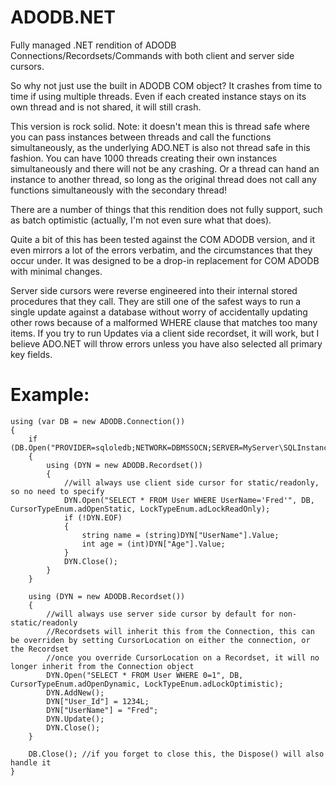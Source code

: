 # ADODB.NET
Fully managed .NET rendition of ADODB Connections/Recordsets/Commands with both client and server side cursors.

So why not just use the built in ADODB COM object? It crashes from time to time if using multiple threads. Even if each created instance stays on its own thread and is not shared, it will still crash.

This version is rock solid.  Note: it doesn't mean this is thread safe where you can pass instances between threads and call the functions simultaneously, as the underlying ADO.NET is also not thread safe in this fashion. You can have 1000 threads creating their own instances simultaneously and there will not be any crashing. Or a thread can hand an instance to another thread, so long as the original thread does not call any functions simultaneously with the secondary thread!

There are a number of things that this rendition does not fully support, such as batch optimistic (actually, I'm not even sure what that does).

Quite a bit of this has been tested against the COM ADODB version, and it even mirrors a lot of the errors verbatim, and the circumstances that they occur under.
It was designed to be a drop-in replacement for COM ADODB with minimal changes.

Server side cursors were reverse engineered into their internal stored procedures that they call. They are still one of the safest ways to run a single update against a database without worry of accidentally updating other rows because of a malformed WHERE clause that matches too many items. If you try to run Updates via a client side recordset, it will work, but I believe ADO.NET will throw errors unless you have also selected all primary key fields.


# Example:
```
using (var DB = new ADODB.Connection())
{
    if (DB.Open("PROVIDER=sqloledb;NETWORK=DBMSSOCN;SERVER=MyServer\SQLInstance;DATABASE=coverstone;UID=coverstone;PWD=xxxxxxxxxxxxxxx"))
    {
        using (DYN = new ADODB.Recordset())
        {
            //will always use client side cursor for static/readonly, so no need to specify
            DYN.Open("SELECT * FROM User WHERE UserName='Fred'", DB, CursorTypeEnum.adOpenStatic, LockTypeEnum.adLockReadOnly);
            if (!DYN.EOF)
            {
                string name = (string)DYN["UserName"].Value;
                int age = (int)DYN["Age"].Value;
            }
            DYN.Close();
        }
    }

    using (DYN = new ADODB.Recordset())
    {
        //will always use server side cursor by default for non-static/readonly
        //Recordsets will inherit this from the Connection, this can be overriden by setting CursorLocation on either the connection, or the Recordset
        //once you override CursorLocation on a Recordset, it will no longer inherit from the Connection object
        DYN.Open("SELECT * FROM User WHERE 0=1", DB, CursorTypeEnum.adOpenDynamic, LockTypeEnum.adLockOptimistic);
        DYN.AddNew();
        DYN["User_Id"] = 1234L;
        DYN["UserName"] = "Fred";
        DYN.Update();
        DYN.Close();
    }
    
    DB.Close(); //if you forget to close this, the Dispose() will also handle it
}
```
